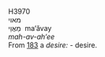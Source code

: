 <body>
  <p>H3970<br>  מאוי  <br> מַאֲוַי  ‎  ma‘ăvay  <br><i>mah-av-ah‘ee </i><br>From <a href="h0183.htm">183</a>  a <i>desire: - </i>desire.<br></p>
 </body>
